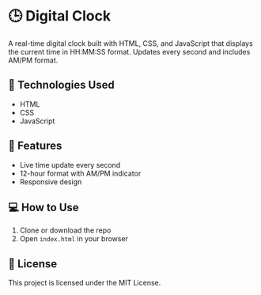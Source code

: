 # 🕒 Digital Clock

A real-time digital clock built with HTML, CSS, and JavaScript that displays the current time in HH:MM:SS format. Updates every second and includes AM/PM format.



## 🔧 Technologies Used

- HTML
- CSS
- JavaScript



## 🚀 Features

- Live time update every second
- 12-hour format with AM/PM indicator
- Responsive design



## 💻 How to Use

1. Clone or download the repo
2. Open `index.html` in your browser


## 📄 License

This project is licensed under the MIT License.
